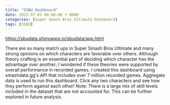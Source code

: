 ```yaml
---
title: "SSBU Dashboard"
date: 2023-07-03 00:00:00 + 0000
categories: [Super Smash Bros Ultimate Dashboard]
tags: [SSBU]
---
```

 
https://sbudata.shinyapps.io/sbudata/app.html

There are so many match ups in Super Smash Bros Ultimate and many strong opinions on which characters are favorable over others. Although theory crafting is an essential part of deciding which character has the advantage over another; I wondered if these theories were supported by overall performance in recorded games. I created this dashboard using smashdata.gg's API that includes over 7 million recorded games. Aggregate data is used to run this dashboard. Click any two characters and see how they perform against each other! Note: There is a large mix of skill levels included in the dataset that are not accounted for. This can be further explored in future analysis. 